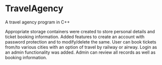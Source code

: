 TravelAgency
============

A travel agency program in C++

Appropriate storage containers were created to store personal details and ticket booking information. Added features to create an account with password protection and to modify/delete the same. User can book tickets from/to various cities with an option of travel by railway or airway. Login as an admin functionality was added. Admin can review all records as well as booking information.                                  
